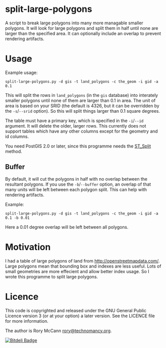 split-large-polygons
====================

A script to break large polygons into many more managable smaller polygons. It will look for large polygons and split them in half until none are larger than the specified area. It can optionally include an overlap to prevent rendering artifacts.

Usage
=====

Example usage:

    split-large-polygons.py -d gis -t land_polygons -c the_geom -i gid -a 0.1

This will split the rows in ``land_polygons`` (in the ``gis`` database) into interately smaller polygons until none of them are larger than 0.1 in area. The unit of area is based on your SRID (the default is 4326, but it can be overridden by the ``-s``/``--srid`` option). So this will split things larger than 0.1 square degrees.

The table must have a primary key, which is specified in the ``-i``/``--id`` argument. It will delete the older, larger rows. This currently does not support tables which have any other columns except for the geometry and id columns.

You need PostGIS 2.0 or later, since this programme needs the [ST_Split](http://postgis.refractions.net/documentation/manual-2.0/ST_Split.html) method.

Buffer
------

By default, it will cut the polygons in half with no overlap between the resultant polygons. If you use the ``-b``/``--buffer`` option, an overlap of that many units will be left between each polygon split. This can help with rendering artifacts.

Example:

    split-large-polygons.py -d gis -t land_polygons -c the_geom -i gid -a 0.1 -b 0.01

Here a 0.01 degree overlap will be left between all polygons.

Motivation
==========

I had a table of large polygons of land from http://openstreetmapdata.com/. Large polygons mean that bounding box and indexes are less useful. Lots of small geometries are more effecient and allow better index usage. So I wrote this programme to split large polygons.

Licence
=======

This code is copyrighted and released under the GNU General Public Licence version 3 (or at your option) a later version. See the LICENCE file for more information.

The author is Rory McCann <rory@technomancy.org>.


[![Bitdeli Badge](https://d2weczhvl823v0.cloudfront.net/rory/split-large-polygons/trend.png)](https://bitdeli.com/free "Bitdeli Badge")

